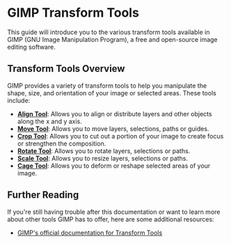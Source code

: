 # GIMP Transform Tools

This guide will introduce you to the various transform tools available in GIMP (GNU Image Manipulation Program), a free and open-source image editing software.

## Transform Tools Overview

GIMP provides a variety of transform tools to help you manipulate the shape, size, and orientation of your image or selected areas. These tools include:

- [**Align Tool**](AlignTool.md): Allows you to align or distribute layers and other objects along the x and y axis.
- [**Move Tool**](MoveTool.md): Allows you to move layers, selections, paths or guides.
- [**Crop Tool**](CropTool.md): Allows you to cut out a portion of your image to create focus or strengthen the composition.
- [**Rotate Tool**](RotateTool.md): Allows you to rotate layers, selections or paths.
- [**Scale Tool**](ScaleTool.md): Allows you to resize layers, selections or paths.
- [**Cage Tool**](CageTool.md): Allows you to deform or reshape selected areas of your image.

## Further Reading

If you're still having trouble after this documentation or want to learn more about other tools GIMP has to offer, here are some additional resources:

- [GIMP's official documentation for Transform Tools](https://docs.gimp.org/2.8/en/gimp-tools-transform.html)